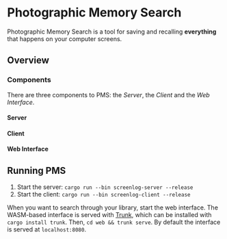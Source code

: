 # Photographic Memory Search
Photographic Memory Search is a tool for saving and recalling **everything** that happens on your computer screens.

## Overview
### Components
There are three components to PMS: the *Server*, the *Client* and the *Web Interface*.

#### Server

#### Client

#### Web Interface

## Running PMS
1. Start the server: `cargo run --bin screenlog-server --release`
2. Start the client: `cargo run --bin screenlog-client --release`

When you want to search through your library, start the web interface.
The WASM-based interface is served with [Trunk](https://trunkrs.dev/), which can be installed with `cargo install trunk`.
Then, `cd web && trunk serve`. By default the interface is served at `localhost:8080`.